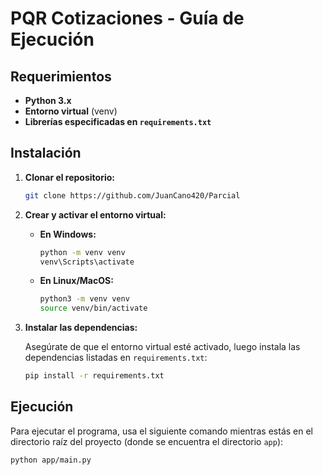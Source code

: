 # PQR Cotizaciones - Guía de Ejecución

## Requerimientos

- **Python 3.x**
- **Entorno virtual** (venv)
- **Librerías especificadas en `requirements.txt`**

## Instalación

1. **Clonar el repositorio:**

    ```bash
    git clone https://github.com/JuanCano420/Parcial
    ```

2. **Crear y activar el entorno virtual:**

    - **En Windows:**
        ```bash
        python -m venv venv
        venv\Scripts\activate
        ```

    - **En Linux/MacOS:**
        ```bash
        python3 -m venv venv
        source venv/bin/activate
        ```

3. **Instalar las dependencias:**

    Asegúrate de que el entorno virtual esté activado, luego instala las dependencias listadas en `requirements.txt`:

    ```bash
    pip install -r requirements.txt
    ```

## Ejecución

Para ejecutar el programa, usa el siguiente comando mientras estás en el directorio raíz del proyecto (donde se encuentra el directorio `app`):

```bash
python app/main.py
